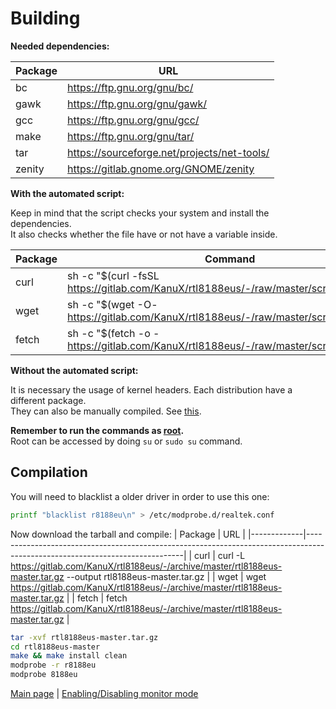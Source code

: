 Building
========

<b>Needed dependencies:</b>

|   Package     |   URL                                             |
|---------------|---------------------------------------------------|
|   bc          |   https://ftp.gnu.org/gnu/bc/                     |
|   gawk        |   https://ftp.gnu.org/gnu/gawk/                   |
|   gcc         |   https://ftp.gnu.org/gnu/gcc/                    |
|   make        |   https://ftp.gnu.org/gnu/tar/                    |
|   tar         |   https://sourceforge.net/projects/net-tools/     |
|   zenity      |   https://gitlab.gnome.org/GNOME/zenity           |

<b>With the automated script:</b>

Keep in mind that the script checks your system and install the dependencies.<br>
It also checks whether the file have or not have a variable inside.

|   Package |   Command                                                                                                 |
|-----------|-----------------------------------------------------------------------------------------------------------|
|   curl    |   sh -c "$(curl -fsSL https://gitlab.com/KanuX/rtl8188eus/-/raw/master/scripts/build.sh)"     |
|   wget    |   sh -c "$(wget -O- https://gitlab.com/KanuX/rtl8188eus/-/raw/master/scripts/build.sh)"       |
|   fetch   |   sh -c "$(fetch -o - https://gitlab.com/KanuX/rtl8188eus/-/raw/master/scripts/build.sh)"     |

<b>Without the automated script:</b>

It is necessary the usage of kernel headers. Each distribution have a different package.<br>
They can also be manually compiled. See [this](https://www.kernel.org/doc/html/latest/kbuild/modules.html).

<b>Remember to run the commands as [root](https://en.wikipedia.org/wiki/Superuser).</b><br>
Root can be accessed by doing `su` or `sudo su` command.

Compilation
------------

You will need to blacklist a older driver in order to use this one:
```sh
printf "blacklist r8188eu\n" > /etc/modprobe.d/realtek.conf
```

Now download the tarball and compile:
|   Package   |   URL                                                                                                                       |
|-------------|-----------------------------------------------------------------------------------------------------------------------------|
|   curl      |   curl -L https://gitlab.com/KanuX/rtl8188eus/-/archive/master/rtl8188eus-master.tar.gz --output rtl8188eus-master.tar.gz   |
|   wget      |   wget https://gitlab.com/KanuX/rtl8188eus/-/archive/master/rtl8188eus-master.tar.gz                                        |
|   fetch     |   fetch https://gitlab.com/KanuX/rtl8188eus/-/archive/master/rtl8188eus-master.tar.gz                                       |
```sh
tar -xvf rtl8188eus-master.tar.gz
cd rtl8188eus-master
make && make install clean
modprobe -r r8188eu
modprobe 8188eu
```

[Main page](../../..) | [Enabling/Disabling monitor mode](./MODES.md)
